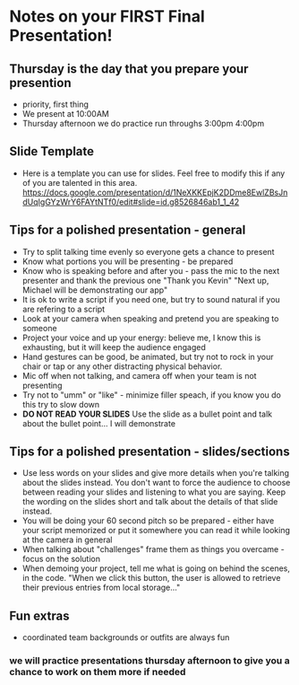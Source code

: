 # Notes on your FIRST Final Presentation!

## Thursday is the day that you prepare your presention
- priority, first thing
- We present at 10:00AM
- Thursday afternoon we do practice run throughs 3:00pm 4:00pm

## Slide Template
- Here is a template you can use for slides. Feel free to modify this if any of you are talented in this area. https://docs.google.com/presentation/d/1NeXKKEpjK2DDme8EwlZBsJndUqIgGYzWrY6FAYtNTf0/edit#slide=id.g8526846ab1_1_42

## Tips for a polished presentation - general
- Try to split talking time evenly so everyone gets a chance to present
- Know what portions you will be presenting - be prepared
- Know who is speaking before and after you - pass the mic to the next presenter and thank the previous one "Thank you Kevin" "Next up, Michael will be demonstrating our app"
- It is ok to write a script if you need one, but try to sound natural if you are refering to a script
- Look at your camera when speaking and pretend you are speaking to someone
- Project your voice and up your energy: believe me, I know this is exhausting, but it will keep the audience engaged
- Hand gestures can be good, be animated, but try not to rock in your chair or tap or any other distracting physical behavior. 
- Mic off when not talking, and camera off when your team is not presenting
- Try not to "umm" or "like" - minimize filler speach, if you know you do this try to slow down
- **DO NOT READ YOUR SLIDES** Use the slide as a bullet point and talk about the bullet point... I will demonstrate


## Tips for a polished presentation - slides/sections
- Use less words on your slides and give more details when you're talking about the slides instead. You don't want to force the audience to choose between reading your slides and listening to what you are saying. Keep the wording on the slides short and talk about the details of that slide instead.
- You will be doing your 60 second pitch so be prepared - either have your script memorized or put it somewhere you can read it while looking at the camera in general
- When talking about "challenges" frame them as things you overcame - focus on the solution
- When demoing your project, tell me what is going on behind the scenes, in the code. "When we click this button, the user is allowed to retrieve their previous entries from local storage..."


## Fun extras
- coordinated team backgrounds or outfits are always fun

### we will practice presentations thursday afternoon to give you a chance to work on them more if needed